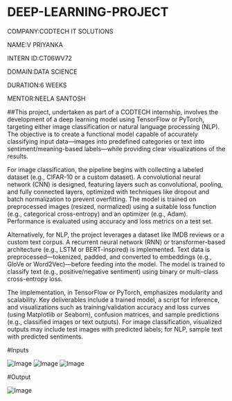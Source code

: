 # DEEP-LEARNING-PROJECT

COMPANY:CODTECH IT SOLUTIONS

NAME:V PRIYANKA

INTERN ID:CT06WV72

DOMAIN:DATA SCIENCE

DURATION:6 WEEKS

MENTOR:NEELA SANTOSH

##This project, undertaken as part of a CODTECH internship, involves the development of a deep learning model using TensorFlow or PyTorch, targeting either image classification or natural language processing (NLP). The objective is to create a functional model capable of accurately classifying input data—images into predefined categories or text into sentiment/meaning-based labels—while providing clear visualizations of the results.

For image classification, the pipeline begins with collecting a labeled dataset (e.g., CIFAR-10 or a custom dataset). A convolutional neural network (CNN) is designed, featuring layers such as convolutional, pooling, and fully connected layers, optimized with techniques like dropout and batch normalization to prevent overfitting. The model is trained on preprocessed images (resized, normalized) using a suitable loss function (e.g., categorical cross-entropy) and an optimizer (e.g., Adam). Performance is evaluated using accuracy and loss metrics on a test set.

Alternatively, for NLP, the project leverages a dataset like IMDB reviews or a custom text corpus. A recurrent neural network (RNN) or transformer-based architecture (e.g., LSTM or BERT-inspired) is implemented. Text data is preprocessed—tokenized, padded, and converted to embeddings (e.g., GloVe or Word2Vec)—before feeding into the model. The model is trained to classify text (e.g., positive/negative sentiment) using binary or multi-class cross-entropy loss.

The implementation, in TensorFlow or PyTorch, emphasizes modularity and scalability. Key deliverables include a trained model, a script for inference, and visualizations such as training/validation accuracy and loss curves (using Matplotlib or Seaborn), confusion matrices, and sample predictions (e.g., classified images or text outputs). For image classification, visualized outputs may include test images with predicted labels; for NLP, sample text with predicted sentiments.

#Inputs

![Image](https://github.com/user-attachments/assets/4d0eb573-de68-4a70-83ef-dc60417453d6)
![Image](https://github.com/user-attachments/assets/2e32e09b-0e0f-49b6-9dfa-877dd285ee22)
![Image](https://github.com/user-attachments/assets/4994ffb3-ac1a-48e5-a6f6-0c867ee2773a)

#Output

![Image](https://github.com/user-attachments/assets/b482281e-4b05-4847-a186-0edca0b8a92a)
